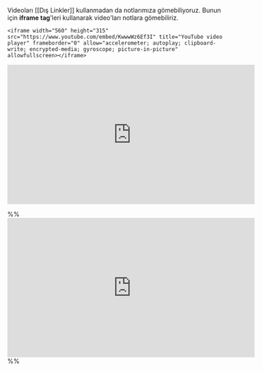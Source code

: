 Videoları [[Dış Linkler]] kullanmadan da notlarımıza gömebiliyoruz. Bunun için **iframe tag**'leri kullanarak video'ları notlara gömebiliriz.

```
<iframe width="560" height="315" src="https://www.youtube.com/embed/KwwwWz6Ef3I" title="YouTube video player" frameborder="0" allow="accelerometer; autoplay; clipboard-write; encrypted-media; gyroscope; picture-in-picture" allowfullscreen></iframe>
```
<iframe width="560" height="315" src="https://www.youtube.com/embed/KwwwWz6Ef3I" title="YouTube video player" frameborder="0" allow="accelerometer; autoplay; clipboard-write; encrypted-media; gyroscope; picture-in-picture" allowfullscreen></iframe>

%%<iframe width="560" height="315" src="https://www.youtube.com/embed/KAVNXeLRdfo" title="YouTube video player" frameborder="0" allow="accelerometer; autoplay; clipboard-write; encrypted-media; gyroscope; picture-in-picture" allowfullscreen></iframe>%%